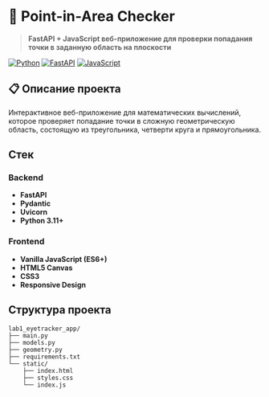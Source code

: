 # 🎯 Point-in-Area Checker

> **FastAPI + JavaScript веб-приложение для проверки попадания точки в заданную область на плоскости**

[![Python](https://img.shields.io/badge/Python-3.11+-blue.svg)](https://python.org)
[![FastAPI](https://img.shields.io/badge/FastAPI-0.104+-green.svg)](https://fastapi.tiangolo.com)
[![JavaScript](https://img.shields.io/badge/JavaScript-ES6+-yellow.svg)](https://javascript.info)

## 📋 Описание проекта

Интерактивное веб-приложение для математических вычислений, которое проверяет попадание точки в сложную геометрическую область, состоящую из треугольника, четверти круга и прямоугольника. 

## Стек

### Backend
- **FastAPI**
- **Pydantic**
- **Uvicorn**
- **Python 3.11+**

### Frontend
- **Vanilla JavaScript (ES6+)**
- **HTML5 Canvas**
- **CSS3**
- **Responsive Design**

## Структура проекта

```
lab1_eyetracker_app/
├── main.py
├── models.py
├── geometry.py
├── requirements.txt
└── static/
    ├── index.html
    ├── styles.css
    └── index.js
```
